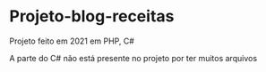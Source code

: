 # Projeto-blog-receitas
Projeto feito em 2021 em PHP, C# 

A parte do C# não está presente no projeto por ter muitos arquivos
